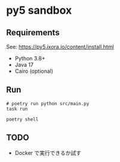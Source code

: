 # py5 sandbox

## Requirements

See: https://py5.ixora.io/content/install.html

- Python 3.8+
- Java 17
- Cairo (optional)

## Run

```shell
# poetry run python src/main.py
task run
```

```shell
poetry shell
```

## TODO

- Docker で実行できるか試す
